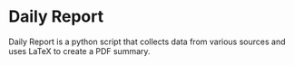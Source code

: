 # Daily Report
Daily Report is a python script that collects data from various sources and uses LaTeX to create a PDF summary.


